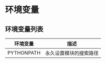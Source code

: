 # 环境变量

## 环境变量列表

| 环境变量   | 描述                   |
| ---------- | ---------------------- |
| PYTHONPATH | 永久设置模块的搜索路径 |
